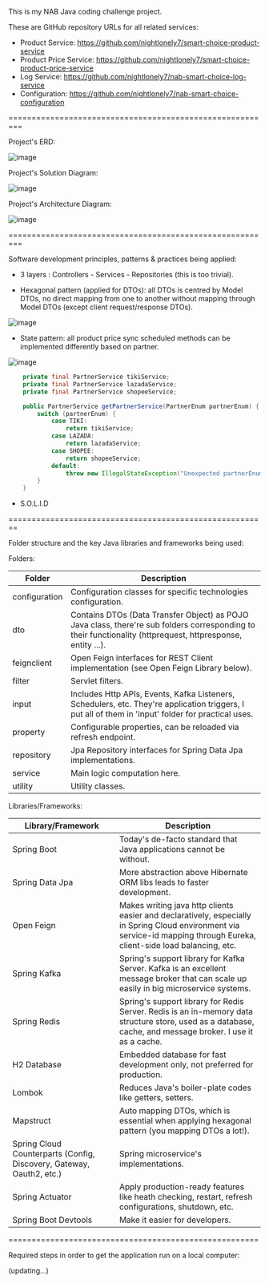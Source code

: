 
This is my NAB Java coding challenge project.

These are GitHub repository URLs for all related services:

- Product Service: https://github.com/nightlonely7/smart-choice-product-service
- Product Price Service: https://github.com/nightlonely7/smart-choice-product-price-service
- Log Service: https://github.com/nightlonely7/nab-smart-choice-log-service
- Configuration: https://github.com/nightlonely7/nab-smart-choice-configuration


=========================================================


Project's ERD: 

![image](https://user-images.githubusercontent.com/41773948/116113156-6f983d80-a6e2-11eb-9dd4-751c5f3b1109.png)



Project's Solution Diagram:

![image](https://user-images.githubusercontent.com/41773948/116116722-aa4fa500-a6e5-11eb-8465-ea8404594f38.png)



Project's Architecture Diagram:

![image](https://user-images.githubusercontent.com/41773948/116112738-0adce300-a6e2-11eb-9c58-f8189f0623ee.png)



=========================================================


Software development principles, patterns & practices being applied:

 
 - 3 layers : Controllers - Services - Repositories (this is too trivial).

 - Hexagonal pattern (applied for DTOs): all DTOs is centred by Model DTOs, no direct mapping from one to another without mapping through Model DTOs (except client request/response DTOs).


![image](https://user-images.githubusercontent.com/41773948/116116201-18479c80-a6e5-11eb-8e1c-b5359e73efd9.png)

 
 - State pattern: all product price sync scheduled methods can be implemented differently based on partner.


![image](https://user-images.githubusercontent.com/41773948/116116459-62308280-a6e5-11eb-984f-196d7e243c37.png)
```java
    private final PartnerService tikiService;
    private final PartnerService lazadaService;
    private final PartnerService shopeeService;

    public PartnerService getPartnerService(PartnerEnum partnerEnum) {
        switch (partnerEnum) {
            case TIKI:
                return tikiService;
            case LAZADA:
                return lazadaService;
            case SHOPEE:
                return shopeeService;
            default:
                throw new IllegalStateException("Unexpected partnerEnum value: " + partnerEnum);
        }
    }
```

- S.O.L.I.D

========================================================

Folder structure and the key Java libraries and frameworks being used:

Folders:

| Folder  | Description |
| ------------- | ------------- |
| configuration  | Configuration classes for specific technologies configuration. |
| dto  | Contains DTOs (Data Transfer Object) as POJO Java class, there're sub folders corresponding to their functionality (httprequest, httpresponse, entity ...). |
| feignclient | Open Feign interfaces for REST Client implementation (see Open Feign Library below). |
| filter | Servlet filters. |
| input | Includes Http APIs, Events, Kafka Listeners, Schedulers, etc. They're application triggers, I put all of them in 'input' folder for practical uses. |
| property | Configurable properties, can be reloaded via refresh endpoint. |
| repository | Jpa Repository interfaces for Spring Data Jpa implementations. |
| service | Main logic computation here. |
| utility | Utility classes. |

Libraries/Frameworks:

| Library/Framework | Description |
| ------------- | ------------- |
| Spring Boot | Today's de-facto standard that Java applications cannot be without. |
| Spring Data Jpa | More abstraction above Hibernate ORM libs leads to faster development. |
| Open Feign | Makes writing java http clients easier and declaratively, especially in Spring Cloud environment via service-id mapping through Eureka, client-side load balancing, etc. |
| Spring Kafka | Spring's support library for Kafka Server. Kafka is an excellent message broker that can scale up easily in big microservice systems. |
| Spring Redis | Spring's support library for Redis Server. Redis is an in-memory data structure store, used as a database, cache, and message broker. I use it as a cache. |
| H2 Database | Embedded database for fast development only, not preferred for production. |
| Lombok | Reduces Java's boiler-plate codes like getters, setters. |
| Mapstruct | Auto mapping DTOs, which is essential when applying hexagonal pattern (you mapping DTOs a lot!). |
| Spring Cloud Counterparts (Config, Discovery, Gateway, Oauth2, etc.) | Spring microservice's implementations. |
| Spring Actuator | Apply production-ready features like heath checking, restart, refresh configurations, shutdown, etc. |
| Spring Boot Devtools | Make it easier for developers. |

======================================================

Required steps in order to get the application run on a local computer:

(updating...)
